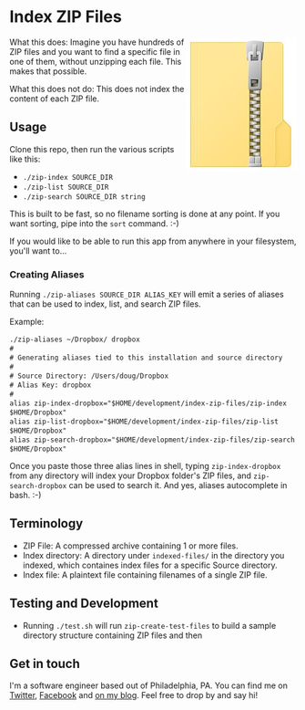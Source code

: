 
# Index ZIP Files

<img src="./img/zip-file-icon.jpg" align="right" />

What this does: Imagine you have hundreds of ZIP files and you want to find a specific file in one of them, without unzipping each file.  This makes that possible.

What this does not do: This does not index the content of each ZIP file.


## Usage

Clone this repo, then run the various scripts like this:

- `./zip-index SOURCE_DIR`
- `./zip-list SOURCE_DIR`
- `./zip-search SOURCE_DIR string`

This is built to be fast, so no filename sorting is done at any point.  If you want sorting, pipe into the `sort` command. :-)

If you would like to be able to run this app from anywhere in your filesystem, you'll want to...


### Creating Aliases

Running `./zip-aliases SOURCE_DIR ALIAS_KEY` will emit a series of aliases that can be used to index, list, and search ZIP files.

Example: 

```
./zip-aliases ~/Dropbox/ dropbox
# 
# Generating aliases tied to this installation and source directory
# 
# Source Directory: /Users/doug/Dropbox
# Alias Key: dropbox
# 
alias zip-index-dropbox="$HOME/development/index-zip-files/zip-index $HOME/Dropbox"
alias zip-list-dropbox="$HOME/development/index-zip-files/zip-list $HOME/Dropbox"
alias zip-search-dropbox="$HOME/development/index-zip-files/zip-search $HOME/Dropbox"
```

Once you paste those three alias lines in shell, typing `zip-index-dropbox` from any directory will index your Dropbox folder's ZIP files, and `zip-search-dropbox` can be used to search it.  And yes, aliases autocomplete in bash. :-)


## Terminology

- ZIP File: A compressed archive containing 1 or more files.
- Index directory: A directory under `indexed-files/` in the directory you indexed, which containes index files for a specific Source directory.
- Index file: A plaintext file containing filenames of a single ZIP file.


## Testing and Development

- Running `./test.sh` will run `zip-create-test-files` to build a sample directory structure containing ZIP files and then 


## Get in touch

I'm a software engineer based out of Philadelphia, PA.  You can find me on [Twitter](https://twitter.com/dmuth), [Facebook](https://facebook.com/dmuth) and [on my blog](https://www.dmuth.org/).  Feel free to drop by and say hi!



